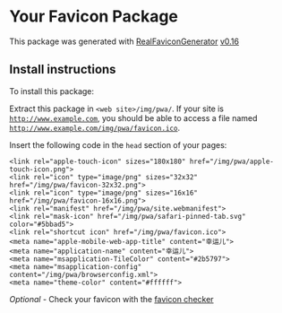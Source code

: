 # Your Favicon Package

This package was generated with [RealFaviconGenerator](https://realfavicongenerator.net/) [v0.16](https://realfavicongenerator.net/change_log#v0.16)

## Install instructions

To install this package:

Extract this package in <code>&lt;web site&gt;/img/pwa/</code>. If your site is <code>http://www.example.com</code>, you should be able to access a file named <code>http://www.example.com/img/pwa/favicon.ico</code>.

Insert the following code in the `head` section of your pages:

    <link rel="apple-touch-icon" sizes="180x180" href="/img/pwa/apple-touch-icon.png">
    <link rel="icon" type="image/png" sizes="32x32" href="/img/pwa/favicon-32x32.png">
    <link rel="icon" type="image/png" sizes="16x16" href="/img/pwa/favicon-16x16.png">
    <link rel="manifest" href="/img/pwa/site.webmanifest">
    <link rel="mask-icon" href="/img/pwa/safari-pinned-tab.svg" color="#5bbad5">
    <link rel="shortcut icon" href="/img/pwa/favicon.ico">
    <meta name="apple-mobile-web-app-title" content="幸运儿">
    <meta name="application-name" content="幸运儿">
    <meta name="msapplication-TileColor" content="#2b5797">
    <meta name="msapplication-config" content="/img/pwa/browserconfig.xml">
    <meta name="theme-color" content="#ffffff">

*Optional* - Check your favicon with the [favicon checker](https://realfavicongenerator.net/favicon_checker)